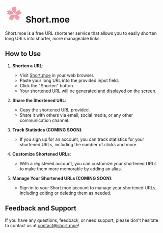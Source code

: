 # ![shortMoe](./public/sakura.svg) Short.moe

Short.moe is a free URL shortener service that allows you to easily shorten long URLs into shorter, more manageable links.

## How to Use

1. **Shorten a URL**: 
   - Visit [Short.moe](https://short.moe) in your web browser.
   - Paste your long URL into the provided input field.
   - Click the "Shorten" button.
   - Your shortened URL will be generated and displayed on the screen.
  
2. **Share the Shortened URL**:
   - Copy the shortened URL provided.
   - Share it with others via email, social media, or any other communication channel.
  
3. **Track Statistics (COMING SOON)**:
   - If you sign up for an account, you can track statistics for your shortened URLs, including the number of clicks and more.
  
4. **Customize Shortened URLs**:
   - With a registered account, you can customize your shortened URLs to make them more memorable by adding an alias.
  
5. **Manage Your Shortened URLs (COMING SOON)**:
   - Sign in to your Short.moe account to manage your shortened URLs, including editing or deleting them as needed.

## Feedback and Support

If you have any questions, feedback, or need support, please don't hesitate to contact us at [contact@short.moe](mailto:contact@short.moe)!
